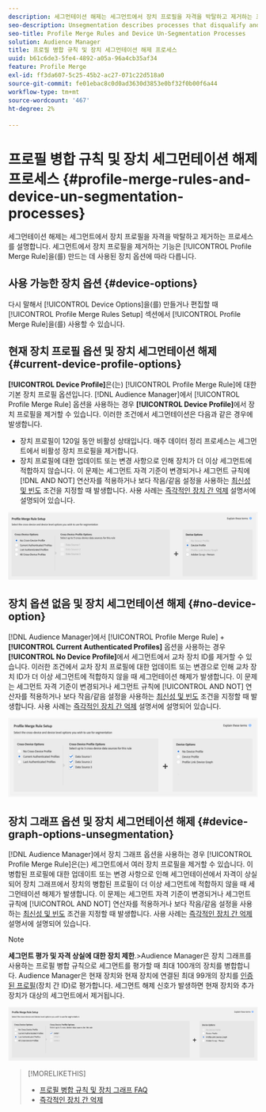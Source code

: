 ```yaml
---
description: 세그먼테이션 해제는 세그먼트에서 장치 프로필을 자격을 박탈하고 제거하는 프로세스를 설명합니다. 세그먼트에서 장치 프로필을 제거하는 기능은 프로필 병합 규칙을 만드는 데 사용된 장치 옵션에 따라 다릅니다.
seo-description: Unsegmentation describes processes that disqualify and remove device profiles from segments. Your ability to remove a device profile from a segment depends on the device option used to create a Profile Merge Rule.
seo-title: Profile Merge Rules and Device Un-Segmentation Processes
solution: Audience Manager
title: 프로필 병합 규칙 및 장치 세그먼테이션 해제 프로세스
uuid: b61c6de3-5fe4-4892-a05a-96a4cb35af34
feature: Profile Merge
exl-id: ff3da607-5c25-45b2-ac27-071c22d518a0
source-git-commit: fe01ebac8c0d0ad3630d3853e0bf32f0b00f6a44
workflow-type: tm+mt
source-wordcount: '467'
ht-degree: 2%

---
```


# 프로필 병합 규칙 및 장치 세그먼테이션 해제 프로세스 {#profile-merge-rules-and-device-un-segmentation-processes}

세그먼테이션 해제는 세그먼트에서 장치 프로필을 자격을 박탈하고 제거하는 프로세스를 설명합니다. 세그먼트에서 장치 프로필을 제거하는 기능은 [!UICONTROL Profile Merge Rule]을(를) 만드는 데 사용된 장치 옵션에 따라 다릅니다.

## 사용 가능한 장치 옵션 {#device-options}

다시 말해서 [!UICONTROL Device Options]을(를) 만들거나 편집할 때 [!UICONTROL Profile Merge Rules Setup] 섹션에서 [!UICONTROL Profile Merge Rule]을(를) 사용할 수 있습니다.

## 현재 장치 프로필 옵션 및 장치 세그먼테이션 해제 {#current-device-profile-options}

**[!UICONTROL Device Profile]**&#x200B;은(는) [!UICONTROL Profile Merge Rule]에 대한 기본 장치 프로필 옵션입니다. [!DNL Audience Manager]에서 [!UICONTROL Profile Merge Rule] 옵션을 사용하는 경우 **[!UICONTROL Device Profile]**&#x200B;에서 장치 프로필을 제거할 수 있습니다. 이러한 조건에서 세그먼테이션은 다음과 같은 경우에 발생합니다.

* 장치 프로필이 120일 동안 비활성 상태입니다. 매주 데이터 정리 프로세스는 세그먼트에서 비활성 장치 프로필을 제거합니다.
* 장치 프로필에 대한 업데이트 또는 변경 사항으로 인해 장치가 더 이상 세그먼트에 적합하지 않습니다. 이 문제는 세그먼트 자격 기준이 변경되거나 세그먼트 규칙에 [!DNL AND NOT] 연산자를 적용하거나 보다 작음/같음 설정을 사용하는 [최신성 및 빈도](../segments/recency-and-frequency.md) 조건을 지정할 때 발생합니다. 사용 사례는 [즉각적인 장치 간 억제](instant-cross-device-suppression.md) 설명서에 설명되어 있습니다.

![장치 전용](assets/device-only.png)

## 장치 옵션 없음 및 장치 세그먼테이션 해제 {#no-device-option}

[!DNL Audience Manager]에서 [!UICONTROL Profile Merge Rule] + **[!UICONTROL Current Authenticated Profiles]** 옵션을 사용하는 경우 **[!UICONTROL No Device Profile]**&#x200B;에서 세그먼트에서 교차 장치 ID를 제거할 수 있습니다. 이러한 조건에서 교차 장치 프로필에 대한 업데이트 또는 변경으로 인해 교차 장치 ID가 더 이상 세그먼트에 적합하지 않을 때 세그먼테이션 해제가 발생합니다. 이 문제는 세그먼트 자격 기준이 변경되거나 세그먼트 규칙에 [!UICONTROL AND NOT] 연산자를 적용하거나 보다 작음/같음 설정을 사용하는 [최신성 및 빈도](../segments/recency-and-frequency.md) 조건을 지정할 때 발생합니다. 사용 사례는 [즉각적인 장치 간 억제](instant-cross-device-suppression.md) 설명서에 설명되어 있습니다.

![](assets/current-no-device.png)

## 장치 그래프 옵션 및 장치 세그먼테이션 해제 {#device-graph-options-unsegmentation}

[!DNL Audience Manager]에서 장치 그래프 옵션을 사용하는 경우 [!UICONTROL Profile Merge Rule]은(는) 세그먼트에서 여러 장치 프로필을 제거할 수 있습니다. 이 병합된 프로필에 대한 업데이트 또는 변경 사항으로 인해 세그먼테이션에서 자격이 상실되어 장치 그래프에서 장치의 병합된 프로필이 더 이상 세그먼트에 적합하지 않을 때 세그먼테이션 해제가 발생합니다. 이 문제는 세그먼트 자격 기준이 변경되거나 세그먼트 규칙에 [!UICONTROL AND NOT] 연산자를 적용하거나 보다 작음/같음 설정을 사용하는 [최신성 및 빈도](../segments/recency-and-frequency.md) 조건을 지정할 때 발생합니다. 사용 사례는 [즉각적인 장치 간 억제](instant-cross-device-suppression.md) 설명서에 설명되어 있습니다.

>[!NOTE]
>
>**세그먼트 평가 및 자격 상실에 대한 장치 제한**.
>&#x200B;>Audience Manager은 장치 그래프를 사용하는 프로필 병합 규칙으로 세그먼트를 평가할 때 최대 100개의 장치를 병합합니다. Audience Manager은 현재 장치와 현재 장치에 연결된 최대 99개의 장치를 [인증된 프로필](../../reference/visitor-authentication-states.md)(장치 간 ID)로 평가합니다. 세그먼트 해제 신호가 발생하면 현재 장치와 추가 장치가 대상의 세그먼트에서 제거됩니다.

![](assets/last-device-graph.png)

>[!MORELIKETHIS]
>
>* [프로필 병합 규칙 및 장치 그래프 FAQ](../../faq/faq-profile-merge.md)
>* [즉각적인 장치 간 억제](instant-cross-device-suppression.md)
